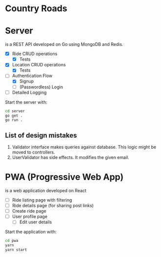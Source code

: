 # Country Roads

# Server
is a REST API developed on Go using MongoDB and Redis.
- [x] Ride CRUD operations
    - [x] Tests
- [x] Location CRUD operations
    - [x] Tests
- [ ] Authentication Flow
    - [x] Signup
    - [ ] (Passwordless) Login
- [ ] Detailed Logging

Start the server with:
```bash
cd server
go get .
go run .
```

## List of design mistakes
1. Validator interface makes queries against database. This logic might be moved to controllers.
2. UserValidator has side effects. It modifies the given email.


# PWA (Progressive Web App)
is a web application developed on React
- [ ] Ride listing page with filtering
- [ ] Ride details page (for sharing post links)
- [ ] Create ride page
- [ ] User profile page
    - [ ] Edit user details

Start the application with:
```bash
cd pwa
yarn
yarn start
```